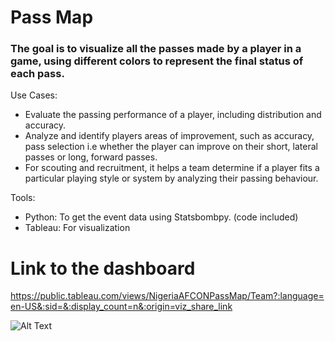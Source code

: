 # Pass Map
### The goal is to visualize all the passes made by a player in a game, using different colors to represent the final status of each pass.

Use Cases:
- Evaluate the passing performance of a player, including distribution and accuracy.
- Analyze and identify players areas of improvement, such as accuracy, pass selection i.e whether the player can improve on their short, lateral passes or long, forward passes.
- For scouting and recruitment, it helps a team determine if a player fits a particular playing style or system by analyzing their passing behaviour.

Tools:
- Python: To get the event data using Statsbombpy. (code included)
- Tableau: For visualization

# Link to the dashboard
https://public.tableau.com/views/NigeriaAFCONPassMap/Team?:language=en-US&:sid=&:display_count=n&:origin=viz_share_link

![Alt Text](https://github.com/Lekan-E/SportProjects/blob/7db4c1a777bb96b77585038c88cc5053b19a3e33/Pass%20Map/Pass%20Map.jpg)